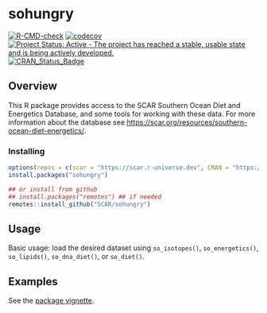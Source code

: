 
<!-- README.md is generated from README.Rmd. Please edit that file -->

# sohungry

[![R-CMD-check](https://github.com/SCAR/sohungry/actions/workflows/R-CMD-check.yaml/badge.svg)](https://github.com/SCAR/sohungry/actions/workflows/R-CMD-check.yaml)
[![codecov](https://codecov.io/gh/SCAR/sohungry/branch/master/graph/badge.svg)](https://codecov.io/gh/SCAR/sohungry)
[![Project Status: Active - The project has reached a stable, usable
state and is being actively
developed.](http://www.repostatus.org/badges/latest/active.svg)](http://www.repostatus.org/#active)
[![CRAN\_Status\_Badge](http://www.r-pkg.org/badges/version/sohungry)](http://cran.r-project.org/web/packages/sohungry)

## Overview

This R package provides access to the SCAR Southern Ocean Diet and
Energetics Database, and some tools for working with these data. For
more information about the database see
<https://scar.org/resources/southern-ocean-diet-energetics/>.

### Installing

``` r
options(repos = c(scar = "https://scar.r-universe.dev", CRAN = "https://cloud.r-project.org"))
install.packages("sohungry")

## or install from github
## install.packages("remotes") ## if needed
remotes::install_github("SCAR/sohungry")
```

## Usage

Basic usage: load the desired dataset using `so_isotopes()`,
`so_energetics()`, `so_lipids()`, `so_dna_diet()`, or `so_diet()`.

## Examples

See the [package
vignette](https://scar.github.io/sohungry/articles/sohungry.html).
